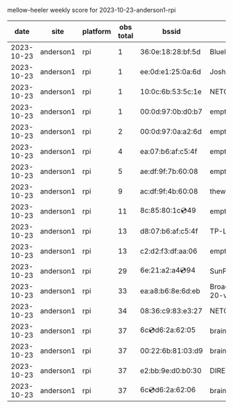 mellow-heeler weekly score for 2023-10-23-anderson1-rpi

|date|site|platform|obs total|bssid|ssid|
|--|--|--|--|--|--|
|2023-10-23|anderson1|rpi|1|36:0e:18:28:bf:5d|Bluelotus|
|2023-10-23|anderson1|rpi|1|ee:0d:e1:25:0a:6d|JoshLily|
|2023-10-23|anderson1|rpi|1|10:0c:6b:53:5c:1e|NETGEAR55|
|2023-10-23|anderson1|rpi|1|00:0d:97:0b:d0:b7|empty_ssid|
|2023-10-23|anderson1|rpi|2|00:0d:97:0a:a2:6d|empty_ssid|
|2023-10-23|anderson1|rpi|4|ea:07:b6:af:c5:4f|empty_ssid|
|2023-10-23|anderson1|rpi|5|ae:df:9f:7b:60:08|empty_ssid|
|2023-10-23|anderson1|rpi|9|ac:df:9f:4b:60:08|theweef|
|2023-10-23|anderson1|rpi|11|8c:85:80:1c:cd:49|empty_ssid|
|2023-10-23|anderson1|rpi|13|d8:07:b6:af:c5:4f|TP-Link_C54F|
|2023-10-23|anderson1|rpi|13|c2:d2:f3:df:aa:06|empty_ssid|
|2023-10-23|anderson1|rpi|29|6e:21:a2:a4:cd:94|SunPower21450|
|2023-10-23|anderson1|rpi|33|ea:a8:b6:8e:6d:eb|BroadbandHamnet-20-v3|
|2023-10-23|anderson1|rpi|34|08:36:c9:83:e3:27|NETGEAR34|
|2023-10-23|anderson1|rpi|37|6c:cd:d6:2a:62:05|braingang2_5GEXT|
|2023-10-23|anderson1|rpi|37|00:22:6b:81:03:d9|braingang2|
|2023-10-23|anderson1|rpi|37|e2:bb:9e:d0:b0:30|DIRECT-9ED03030|
|2023-10-23|anderson1|rpi|37|6c:cd:d6:2a:62:06|braingang2_2GEXT|
